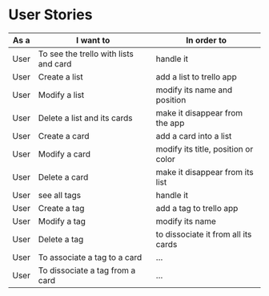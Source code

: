 # User Stories

|As a| I want to| In order to|
|---|---|---|
|User| To see the trello with lists and card | handle it |
|User| Create a list| add a list to trello app |
|User| Modify a list | modify its name and position |
|User| Delete a list and its cards | make it disappear from the app |
|User| Create a card | add a card into a list |
|User| Modify a card | modify its title, position or color |
|User| Delete a card | make it disappear from its list |
|User| see all tags | handle it |
|User| Create a tag | add a tag to trello app|
|User| Modify a tag | modify its name |
|User| Delete a tag | to dissociate it from all its cards |
|User| To associate a tag to a card | … |
|User| To dissociate a tag from a card | … |
